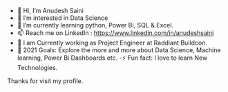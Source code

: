 - 👋 Hi, I’m Anudesh Saini
- 👀 I’m interested in Data Science
- 🌱 I’m currently learning python, Power Bi, SQL & Excel. 
- 📫 Reach me on LinkedIn : https://www.linkedin.com/in/anudeshsaini
- 🔭 I am Currently working as Project Engineer at Raddiant Buildcon.
- 🥅 2021 Goals: Explore the more and more about Data Science, Machine learning, Power Bi Dashboards etc.
-⚡ Fun fact: I love to learn New Technologies.





Thanks for visit my profile.
